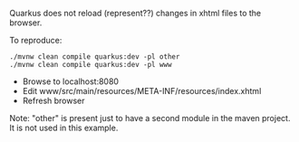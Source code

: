 Quarkus does not reload (represent??) changes in xhtml files to the browser.

To reproduce:

```
./mvnw clean compile quarkus:dev -pl other
./mvnw clean compile quarkus:dev -pl www
```
* Browse to localhost:8080
* Edit www/src/main/resources/META-INF/resources/index.xhtml
* Refresh browser


Note: "other" is present just to have a second module in the maven project. It is not used in this example.

